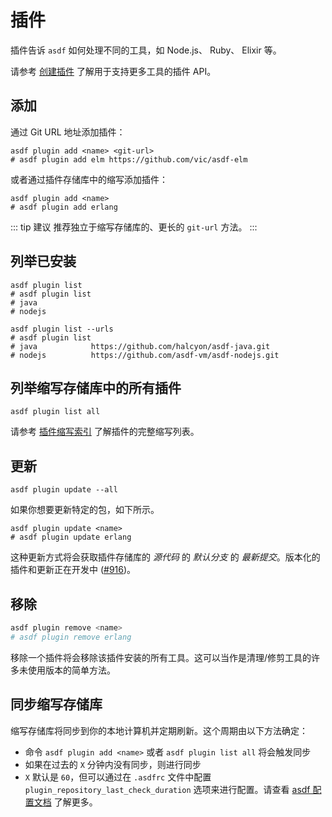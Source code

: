 # 插件

插件告诉 `asdf` 如何处理不同的工具，如 Node.js、 Ruby、 Elixir 等。

请参考 [创建插件](/zh-hans/plugins/create.md) 了解用于支持更多工具的插件 API。

## 添加

通过 Git URL 地址添加插件：

```shell
asdf plugin add <name> <git-url>
# asdf plugin add elm https://github.com/vic/asdf-elm
```

或者通过插件存储库中的缩写添加插件：

```shell
asdf plugin add <name>
# asdf plugin add erlang
```

::: tip 建议
推荐独立于缩写存储库的、更长的 `git-url` 方法。
:::

## 列举已安装

```shell
asdf plugin list
# asdf plugin list
# java
# nodejs
```

```shell
asdf plugin list --urls
# asdf plugin list
# java            https://github.com/halcyon/asdf-java.git
# nodejs          https://github.com/asdf-vm/asdf-nodejs.git
```

## 列举缩写存储库中的所有插件

```shell
asdf plugin list all
```

请参考 [插件缩写索引](https://github.com/asdf-vm/asdf-plugins) 了解插件的完整缩写列表。

## 更新

```shell
asdf plugin update --all
```

如果你想要更新特定的包，如下所示。

```shell
asdf plugin update <name>
# asdf plugin update erlang
```

这种更新方式将会获取插件存储库的 _源代码_ 的 _默认分支_ 的 _最新提交_。版本化的插件和更新正在开发中 ([#916](https://github.com/asdf-vm/asdf/pull/916))。

## 移除

```bash
asdf plugin remove <name>
# asdf plugin remove erlang
```

移除一个插件将会移除该插件安装的所有工具。这可以当作是清理/修剪工具的许多未使用版本的简单方法。

## 同步缩写存储库

缩写存储库将同步到你的本地计算机并定期刷新。这个周期由以下方法确定：

- 命令 `asdf plugin add <name>` 或者 `asdf plugin list all` 将会触发同步
- 如果在过去的 `X` 分钟内没有同步，则进行同步
- `X` 默认是 `60`，但可以通过在 `.asdfrc` 文件中配置 `plugin_repository_last_check_duration` 选项来进行配置。请查看 [asdf 配置文档](/zh-hans/manage/configuration.md) 了解更多。
